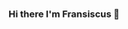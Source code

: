 ### Hi there I'm Fransiscus 👋

<!--
![](https://github-readme-stats.vercel.app/api?username=Fransiscus-Xaverius&count_private=true&show_icons=true)
-->
